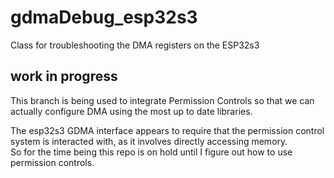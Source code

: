 # gdmaDebug_esp32s3
Class for troubleshooting the DMA registers on the ESP32s3

## work in progress
This branch is being used to integrate Permission Controls so that we can actually configure DMA using the most up to date libraries.

The esp32s3 GDMA interface appears to require that the permission control system is interacted with, as it involves directly accessing memory.<br>
So for the time being this repo is on hold until I figure out how to use permission controls.
